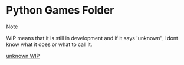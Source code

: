 # Python Games Folder

> [!NOTE]
> WIP means that it is still in development and if it says
> 'unknown', I dont know what it does or what to call it.

[unknown WIP](untitled/main.py)